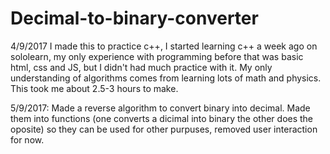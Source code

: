 # Decimal-to-binary-converter
4/9/2017 I made this to practice c++, I started learning c++ a week ago on sololearn, my only experience with programming before that was basic html, css and JS, but I didn't had much practice with it. My only understanding of algorithms comes from learning lots of math and physics. This took me about 2.5-3 hours to make.

5/9/2017: Made a reverse algorithm to convert binary into decimal. Made them into functions (one converts a dicimal into binary the other does the oposite) so they can be used for other purpuses, removed user interaction for now.
